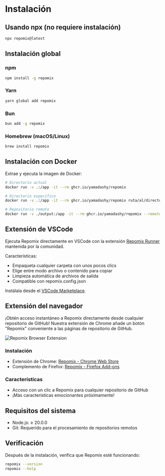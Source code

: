 # Instalación

## Usando npx (no requiere instalación)

```bash
npx repomix@latest
```

## Instalación global

### npm
```bash
npm install -g repomix
```

### Yarn
```bash
yarn global add repomix
```

### Bun
```bash
bun add -g repomix
```

### Homebrew (macOS/Linux)
```bash
brew install repomix
```

## Instalación con Docker

Extrae y ejecuta la imagen de Docker:

```bash
# Directorio actual
docker run -v .:/app -it --rm ghcr.io/yamadashy/repomix

# Directorio específico
docker run -v .:/app -it --rm ghcr.io/yamadashy/repomix ruta/al/directorio

# Repositorio remoto
docker run -v ./output:/app -it --rm ghcr.io/yamadashy/repomix --remote yamadashy/repomix
```

## Extensión de VSCode

Ejecuta Repomix directamente en VSCode con la extensión [Repomix Runner](https://marketplace.visualstudio.com/items?itemName=DorianMassoulier.repomix-runner) mantenida por la comunidad.

Características:
- Empaqueta cualquier carpeta con unos pocos clics
- Elige entre modo archivo o contenido para copiar
- Limpieza automática de archivos de salida
- Compatible con repomix.config.json

Instálala desde el [VSCode Marketplace](https://marketplace.visualstudio.com/items?itemName=DorianMassoulier.repomix-runner).

## Extensión del navegador

¡Obtén acceso instantáneo a Repomix directamente desde cualquier repositorio de GitHub! Nuestra extensión de Chrome añade un botón "Repomix" conveniente a las páginas de repositorio de GitHub.

![Repomix Browser Extension](/images/docs/browser-extension.png)

### Instalación
- Extensión de Chrome: [Repomix - Chrome Web Store](https://chromewebstore.google.com/detail/repomix/fimfamikepjgchehkohedilpdigcpkoa)
- Complemento de Firefox: [Repomix - Firefox Add-ons](https://addons.mozilla.org/firefox/addon/repomix/)

### Características
- Acceso con un clic a Repomix para cualquier repositorio de GitHub
- ¡Más características emocionantes próximamente!

## Requisitos del sistema

- Node.js: ≥ 20.0.0
- Git: Requerido para el procesamiento de repositorios remotos

## Verificación

Después de la instalación, verifica que Repomix esté funcionando:

```bash
repomix --version
repomix --help
